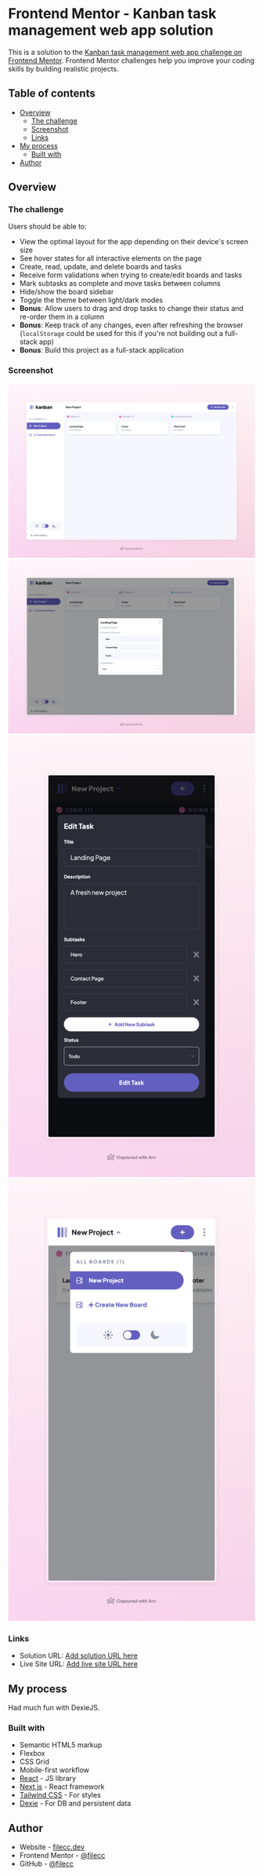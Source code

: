
# Frontend Mentor - Kanban task management web app solution

This is a solution to the [Kanban task management web app challenge on Frontend Mentor](https://www.frontendmentor.io/challenges/kanban-task-management-web-app-wgQLt-HlbB). Frontend Mentor challenges help you improve your coding skills by building realistic projects. 

## Table of contents

- [Overview](#overview)
  - [The challenge](#the-challenge)
  - [Screenshot](#screenshot)
  - [Links](#links)
- [My process](#my-process)
  - [Built with](#built-with)
- [Author](#author)


## Overview

### The challenge

Users should be able to:

- View the optimal layout for the app depending on their device's screen size
- See hover states for all interactive elements on the page
- Create, read, update, and delete boards and tasks
- Receive form validations when trying to create/edit boards and tasks
- Mark subtasks as complete and move tasks between columns
- Hide/show the board sidebar
- Toggle the theme between light/dark modes
- **Bonus**: Allow users to drag and drop tasks to change their status and re-order them in a column
- **Bonus**: Keep track of any changes, even after refreshing the browser (`localStorage` could be used for this if you're not building out a full-stack app)
- **Bonus**: Build this project as a full-stack application

### Screenshot

![desktop-home](./public/screenshots/desktop-home.jpeg)
![desktop-view](./public/screenshots/desktop-view.jpeg)
![mobile-edit](./public/screenshots/mobile-edit.jpeg)
![mobile-select](./public/screenshots/mobile-select.jpeg)

### Links

- Solution URL: [Add solution URL here](https://github.com/filecc/kanban-app-task)
- Live Site URL: [Add live site URL here](https://kanban-app-task.vercel.app/)

## My process

Had much fun with DexieJS.

### Built with

- Semantic HTML5 markup
- Flexbox
- CSS Grid
- Mobile-first workflow
- [React](https://reactjs.org/) - JS library
- [Next.js](https://nextjs.org/) - React framework
- [Tailwind CSS](https://tailwindcss.com/) - For styles
- [Dexie](https://dexie.org/) - For DB and persistent data


## Author

- Website - [filecc.dev](https://www.filecc.dev)
- Frontend Mentor - [@filecc](https://www.frontendmentor.io/profile/filecc)
- GitHub - [@filecc](https://www.github.com/filecc)

